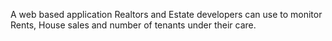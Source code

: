 A web based application Realtors and Estate developers can use to monitor Rents, House sales and number of tenants under their care.
